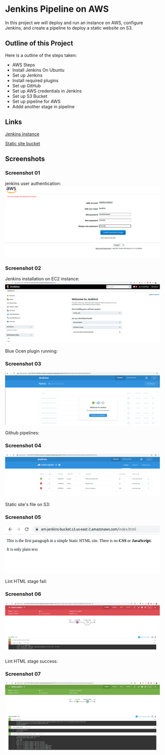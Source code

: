 # Jenkins Pipeline on AWS
In this project we will deploy and run an instance on AWS, configure Jenkins, and create a pipeline to deploy a static website on S3.

## Outline of this Project
Here is a outline of the steps taken:

- AWS Steps
- Install Jenkins On Ubuntu
- Set up Jenkins
- Install required plugins
- Set up GitHub
- Set up AWS credentials in Jenkins
- Set up S3 Bucket
- Set up pipeline for AWS
- Addd another stage in pipeline

## Links
[Jenkins instance](http://ec2-18-223-122-156.us-east-2.compute.amazonaws.com:8080/)

[Static site bucket](https://arn-jenkins-bucket.s3.us-east-2.amazonaws.com/index.html)

## Screenshots

### Screenshot 01
jenkins user authentication:
![screenshot1](images/screenshot-01.png)

### Screenshot 02
Jenkins installation on EC2 instance:
![screenshot2](images/screenshot-02.png)

Blue Ocen plugin running:
### Screenshot 03
![screenshot3](images/screenshot-03.png)

Github pipelines:
### Screenshot 04
![screenshot4](images/screenshot-04.png)

Static site's file on S3:
### Screenshot 05
![screenshot5](images/screenshot-05.png)

Lint HTML stage fail:
### Screenshot 06
![screenshot6](images/screenshot-06.png)

Lint HTML stage success:
### Screenshot 07
![screenshot7](images/screenshot-07.png)
